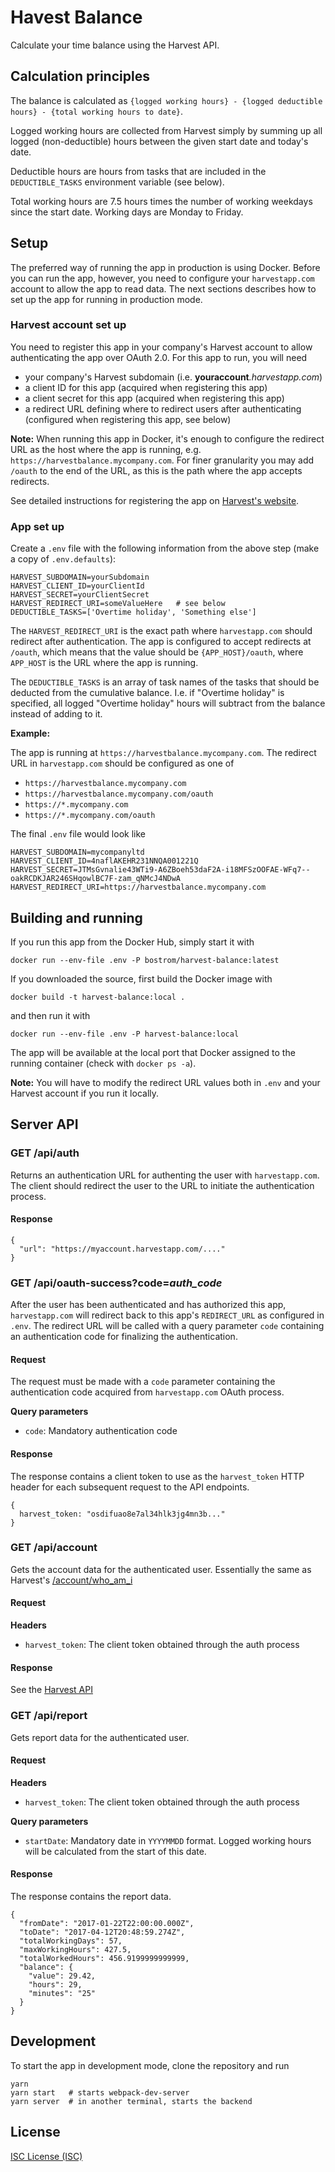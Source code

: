 # Havest Balance

Calculate your time balance using the Harvest API.

## Calculation principles

The balance is calculated as `{logged working hours} - {logged deductible hours} - {total working hours to date}`.

Logged working hours are collected from Harvest simply by summing up all logged (non-deductible) hours between the given start date and today's date.

Deductible hours are hours from tasks that are included in the `DEDUCTIBLE_TASKS` environment variable (see below).

Total working hours are 7.5 hours times the number of working weekdays since the start date. Working days are Monday to Friday.

## Setup

The preferred way of running the app in production is using Docker. Before you can run the app, however, you need to configure your `harvestapp.com` account to allow the app to read data. The next sections describes how to set up the app for running in production mode.

### Harvest account set up

You need to register this app in your company's Harvest account to allow authenticating the app over OAuth 2.0. For this app to run, you will need

* your company's Harvest subdomain (i.e. **youraccount**_.harvestapp.com_)
* a client ID for this app (acquired when registering this app)
* a client secret for this app (acquired when registering this app)
* a redirect URL defining where to redirect users after authenticating (configured when registering this app, see below)

**Note:** When running this app in Docker, it's enough to configure the redirect URL as the host where the app is running, e.g. `https://harvestbalance.mycompany.com`. For finer granularity you may add `/oauth` to the end of the URL, as this is the path where the app accepts redirects.

See detailed instructions for registering the app on [Harvest's website](http://help.getharvest.com/api-v1/authentication/authentication/oauth/).

### App set up

Create a `.env` file with the following information from the above step (make a copy of `.env.defaults`):

```
HARVEST_SUBDOMAIN=yourSubdomain
HARVEST_CLIENT_ID=yourClientId
HARVEST_SECRET=yourClientSecret
HARVEST_REDIRECT_URI=someValueHere   # see below
DEDUCTIBLE_TASKS=['Overtime holiday', 'Something else']
```

The `HARVEST_REDIRECT_URI` is the exact path where `harvestapp.com` should redirect after authentication. The app is configured to accept redirects at `/oauth`, which means that the value should be `{APP_HOST}/oauth`, where `APP_HOST` is the URL where the app is running.

The `DEDUCTIBLE_TASKS` is an array of task names of the tasks that should be deducted from the cumulative balance. I.e. if "Overtime holiday" is specified, all logged "Overtime holiday" hours will subtract from the balance instead of adding to it.

**Example:**

The app is running at `https://harvestbalance.mycompany.com`. The redirect URL in `harvestapp.com` should be configured as one of

* `https://harvestbalance.mycompany.com`
* `https://harvestbalance.mycompany.com/oauth`
* `https://*.mycompany.com`
* `https://*.mycompany.com/oauth`

The final `.env` file would look like

```
HARVEST_SUBDOMAIN=mycompanyltd
HARVEST_CLIENT_ID=4naflAKEHR231NNQA001221Q
HARVEST_SECRET=JTMsGvnalie43WTi9-A6ZBoeh53daF2A-i18MFSzOOFAE-WFq7--oakRCDKJAR246SHqowlBC7F-zam_qNMcJ4NDwA
HARVEST_REDIRECT_URI=https://harvestbalance.mycompany.com
```

## Building and running

If you run this app from the Docker Hub, simply start it with

`docker run --env-file .env -P bostrom/harvest-balance:latest`

If you downloaded the source, first build the Docker image with

`docker build -t harvest-balance:local .`

and then run it with

`docker run --env-file .env -P harvest-balance:local`

The app will be available at the local port that Docker assigned to the running container (check with `docker ps -a`).

**Note:** You will have to modify the redirect URL values both in `.env` and your Harvest account if you run it locally.


## Server API

### GET /api/auth

Returns an authentication URL for authenting the user with `harvestapp.com`. The client should redirect the user to the URL to initiate the authentication process.

#### Response

```
{
  "url": "https://myaccount.harvestapp.com/...."
}
```

### GET /api/oauth-success?code=_auth\_code_

After the user has been authenticated and has authorized this app, `harvestapp.com` will redirect back to this app's `REDIRECT_URL` as configured in `.env`. The redirect URL will be called with a query parameter `code` containing an authentication code for finalizing the authentication.

#### Request

The request must be made with a `code` parameter containing the authentication code acquired from `harvestapp.com` OAuth process.

**Query parameters**

* `code`: Mandatory authentication code

#### Response

The response contains a client token to use as the `harvest_token` HTTP header for each subsequent
request to the API endpoints.

```
{
  harvest_token: "osdifuao8e7al34hlk3jg4mn3b..."
}
```

### GET /api/account

Gets the account data for the authenticated user. Essentially the same as Harvest's [/account/who_am_i](http://help.getharvest.com/api-v1/introduction/overview/who-am-i/)

#### Request

**Headers**

* `harvest_token`: The client token obtained through the auth process

#### Response

See the [Harvest API](http://help.getharvest.com/api-v1/introduction/overview/who-am-i/)

### GET /api/report

Gets report data for the authenticated user.

#### Request

**Headers**

* `harvest_token`: The client token obtained through the auth process

**Query parameters**

* `startDate`: Mandatory date in `YYYYMMDD` format. Logged working hours will be calculated from the start of this date.

#### Response

The response contains the report data.

```
{
  "fromDate": "2017-01-22T22:00:00.000Z",
  "toDate": "2017-04-12T20:48:59.274Z",
  "totalWorkingDays": 57,
  "maxWorkingHours": 427.5,
  "totalWorkedHours": 456.9199999999999,
  "balance": {
    "value": 29.42,
    "hours": 29,
    "minutes": "25"
  }
}
```

## Development

To start the app in development mode, clone the repository and run

```
yarn
yarn start   # starts webpack-dev-server
yarn server  # in another terminal, starts the backend
```

## License

[ISC License (ISC)](LICENSE)
